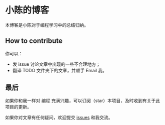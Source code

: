 # 小陈的博客

本博客是小陈对于编程学习中的总结归纳。

## How to contribute

你可以：

- 发 issue 讨论文章中出现的一些不合理地方；
- 翻译 TODO 文件夹下的文章，并顺手 Email 我。

## 最后

如果你和我一样对 编程 充满兴趣，可以订阅（star）本项目，及时收到有关于此项目的更新。

如果你对文章有任何疑问，欢迎提交 [issues](https://github.com/cwj1171350132/Vuepress_blog/issues) 和我交流。